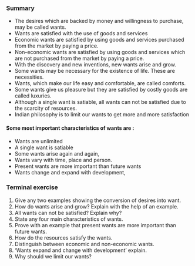 ### Summary
* The desires which are backed by money and willingness to purchase, may be called wants.
* Wants are satisfied with the use of goods and services
* Economic wants are satisfied by using goods and services purchased from the market by paying a price.
* Non-economic wants are satisfied by using goods and services which are not purchased from the market by paying a price.
* With the discovery and new inventions, new wants arise and grow.
* Some wants may be necessary for the existence of life. These are necessities.
* Wants, which make our life easy and comfortable, are called comforts.
* Some wants give us pleasure but they are satisfied by costly goods are called luxuries.
* Although a single want is satiable, all wants can not be satisfied due to the scarcity of resources.
* Indian philosophy is to limit our wants to get more and more satisfaction
#### Some most important characteristics of wants are :
* Wants are unlimited
* A single want is satiable
* Some wants arise again and again,
* Wants vary with time, place and person. 
* Present wants are more important than future wants
* Wants change and expand with development,

### Terminal exercise  
1. Give any two examples showing the conversion of desires into want.
2. How do wants arise and grow? Explain with the help of an example.
3. All wants can not be satisfied? Explain why?
4. State any four main characteristics of wants.
5. Prove with an example that present wants are more important than future wants.
6. How do the resources satisfy the wants.
7. Distinguish between economic and non-economic wants.
8. ‘Wants expand and change with development’ explain.
9. Why should we limit our wants?
